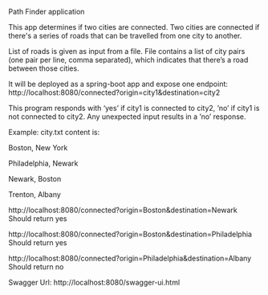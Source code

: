 Path Finder application

This app determines if two cities are connected. Two cities are connected if there's a series of roads that can be travelled from one city to another.

List of roads is given as input from a file. File contains a list of city pairs (one pair per line, comma separated), which indicates that there’s a road between those cities.

It will be deployed as a spring-boot app and expose one endpoint:
http://localhost:8080/connected?origin=city1&destination=city2

This program responds with ‘yes’ if city1 is connected to city2, ’no’ if city1 is not connected to city2.
Any unexpected input results in a ’no’ response.

Example:
city.txt content is:

Boston, New York

Philadelphia, Newark

Newark, Boston

Trenton, Albany


http://localhost:8080/connected?origin=Boston&destination=Newark
Should return yes


http://localhost:8080/connected?origin=Boston&destination=Philadelphia
Should return yes


http://localhost:8080/connected?origin=Philadelphia&destination=Albany
Should return no


Swagger Url: http://localhost:8080/swagger-ui.html

